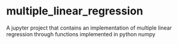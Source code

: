 # multiple_linear_regression
A jupyter project that contains an implementation of multiple linear regression through functions implemented in python numpy

